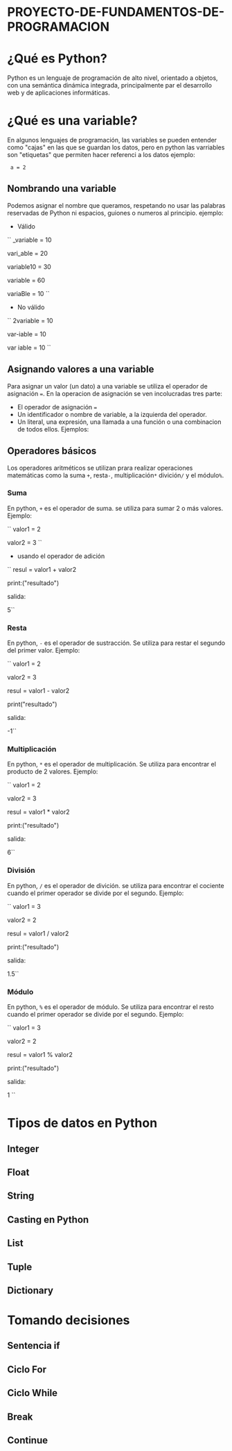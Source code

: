 # PROYECTO-DE-FUNDAMENTOS-DE-PROGRAMACION

# ¿Qué es Python?

Python es un lenguaje de programación de alto nivel, orientado a objetos, con una semántica dinámica integrada, principalmente par el desarrollo web y de aplicaciones informáticas. 

# ¿Qué es una variable?

En algunos lenguajes de programación, las variables se pueden entender como "cajas" en las que se guardan los datos, pero en python las varriables son "etiquetas" que permiten hacer referenci a los datos ejemplo:

`` 
a = 2
``

## Nombrando una variable

Podemos asignar el nombre que queramos, respetando no usar las palabras reservadas de Python ni espacios, guiones o numeros al principio. ejemplo:

* Válido 

``
  _variable = 10

  vari_able = 20

  variable10 = 30

  variable = 60

  variaBle = 10
``

* No válido

``
2variable = 10

var-iable = 10

var iable = 10
``

## Asignando valores a una variable

Para asignar un valor (un dato) a una variable se utiliza el operador de asignación ``=``.
En la operacion de asignación se ven incolucradas tres parte:
* El operador de asignación ``=``
* Un identificador o nombre de variable, a la izquierda del operador.
* Un literal, una expresión, una llamada a una función o una combinacion de todos ellos.
Ejemplos:



## Operadores básicos

Los operadores aritméticos se utilizan prara realizar operaciones matemáticas como la suma ``+``, resta``-``, multiplicación``*`` divición``/`` y el módulo``%``.

### Suma

En python, ``+`` es el operador de suma. se utiliza para sumar 2 o más valores.
Ejemplo:

``
valor1 = 2

valor2 = 3
``

- usando el operador de adición

``
resul =  valor1 + valor2

  print:("resultado")

  salida: 

  5``

### Resta

En python, ``-`` es el operador de sustracción. Se utiliza para restar el segundo del primer valor.
 Ejemplo:
 
 ``
 valor1 = 2
 
 valor2 = 3
  
 resul = valor1 - valor2
 
  print("resultado")
 
  salida: 
 
  -1``

### Multiplicación
En python, ``*`` es el operador de multiplicación. Se utiliza para encontrar el producto de 2 valores.
Ejemplo:

``
valor1 = 2

valor2 = 3

resul = valor1 * valor2

  print:("resultado")
  
  salida:

  6``

### División

En python, ``/`` es el operador de divición. se utiliza para encontrar el cociente cuando el primer operador se divide por el segundo.
Ejemplo:

``
valor1 = 3

valor2 = 2

resul = valor1 / valor2

  print:("resultado")

  salida: 

   1.5``

### Módulo

En python, ``%`` es el operador de módulo. Se utiliza para encontrar el resto cuando el primer operador se divide por el segundo.
Ejemplo:

``
valor1 = 3

valor2 = 2

resul = valor1 % valor2

  print:("resultado")

  salida:
  
  1
  ``

# Tipos de datos en Python



## Integer

## Float

## String

## Casting en Python

## List

## Tuple

## Dictionary

# Tomando decisiones

## Sentencia if

## Ciclo For

## Ciclo While

## Break

## Continue
